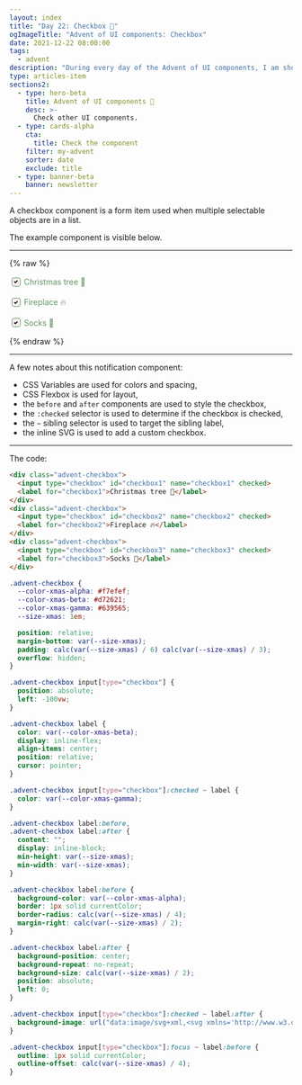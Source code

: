 ```yaml
---
layout: index
title: "Day 22: Checkbox 🧦"
ogImageTitle: "Advent of UI components: Checkbox"
date: 2021-12-22 08:00:00
tags:
  - advent
description: "During every day of the Advent of UI components, I am showcasing a new UI Component built with HTML, CSS, and JavaScript. Day 22: Checkbox."
type: articles-item
sections2:
  - type: hero-beta
    title: Advent of UI components 🎄
    desc: >-
      Check other UI components.
  - type: cards-alpha
    cta:
      title: Check the component
    filter: my-advent
    sorter: date
    exclude: title
  - type: banner-beta
    banner: newsletter
---
```


A checkbox component is a form item used when multiple selectable objects are in a list.

The example component is visible below.

---

{% raw %}
<div class="advent-checkbox">
  <input type="checkbox" id="checkbox1" name="checkbox1" checked>
  <label for="checkbox1">Christmas tree 🎄</label>
</div>
<div class="advent-checkbox">
  <input type="checkbox" id="checkbox2" name="checkbox2" checked>
  <label for="checkbox2">Fireplace 🔥</label>
</div>
<div class="advent-checkbox">
  <input type="checkbox" id="checkbox3" name="checkbox3" checked>
  <label for="checkbox3">Socks 🧦</label>
</div>
<style>
.advent-checkbox {
  --color-xmas-alpha: #f7efef;
  --color-xmas-beta: #d72621;
  --color-xmas-gamma: #639565;
  --size-xmas: 1em;
  position: relative;
  margin-bottom: var(--size-xmas);
  padding: calc(var(--size-xmas) / 6) calc(var(--size-xmas) / 3);
  overflow: hidden;
}
.advent-checkbox input[type="checkbox"] {
  position: absolute;
  left: -100vw;
}
.advent-checkbox label {
  color: var(--color-xmas-beta);
  display: inline-flex;
  align-items: center;
  position: relative;
  cursor: pointer;
}
.advent-checkbox input[type="checkbox"]:checked ~ label {
  color: var(--color-xmas-gamma);
}
.advent-checkbox label:before,
.advent-checkbox label:after {
  content: "";
  display: inline-block;
  min-height: var(--size-xmas);
  min-width: var(--size-xmas);
}
.advent-checkbox label:before {
  background-color: var(--color-xmas-alpha);
  box-shadow: 0 0 0 1px currentColor;
  border-radius: calc(var(--size-xmas) / 4);
  margin-right: calc(var(--size-xmas) / 2);
}
.advent-checkbox label:after {
  background-position: center;
  background-repeat: no-repeat;
  background-size: calc(var(--size-xmas) / 2);
  position: absolute;
  left: 0;
}
.advent-checkbox input[type="checkbox"]:checked ~ label:after {
  background-image: url("data:image/svg+xml,<svg xmlns='http://www.w3.org/2000/svg' width='8' height='8' viewBox='0 0 8 8'><path d='M6.564.75l-3.59 3.612-1.538-1.55L0 4.26l2.974 2.99L8 2.193z'/></svg>");
}
.advent-checkbox input[type="checkbox"]:focus ~ label:before {
  outline: 1px solid currentColor;
  outline-offset: calc(var(--size-xmas) / 4);
}
</style>
{% endraw %}

---

A few notes about this notification component:

- CSS Variables are used for colors and spacing,
- CSS Flexbox is used for layout,
- the `before` and `after` components are used to style the checkbox,
- the `:checked` selector is used to determine if the checkbox is checked,
- the `~` sibling selector is used to target the sibling label,
- the inline SVG is used to add a custom checkbox.

---

The code:

```html
<div class="advent-checkbox">
  <input type="checkbox" id="checkbox1" name="checkbox1" checked>
  <label for="checkbox1">Christmas tree 🎄</label>
</div>
<div class="advent-checkbox">
  <input type="checkbox" id="checkbox2" name="checkbox2" checked>
  <label for="checkbox2">Fireplace 🔥</label>
</div>
<div class="advent-checkbox">
  <input type="checkbox" id="checkbox3" name="checkbox3" checked>
  <label for="checkbox3">Socks 🧦</label>
</div>
```

```css
.advent-checkbox {
  --color-xmas-alpha: #f7efef;
  --color-xmas-beta: #d72621;
  --color-xmas-gamma: #639565;
  --size-xmas: 1em;

  position: relative;
  margin-bottom: var(--size-xmas);
  padding: calc(var(--size-xmas) / 6) calc(var(--size-xmas) / 3);
  overflow: hidden;
}

.advent-checkbox input[type="checkbox"] {
  position: absolute;
  left: -100vw;
}

.advent-checkbox label {
  color: var(--color-xmas-beta);
  display: inline-flex;
  align-items: center;
  position: relative;
  cursor: pointer;
}

.advent-checkbox input[type="checkbox"]:checked ~ label {
  color: var(--color-xmas-gamma);
}

.advent-checkbox label:before,
.advent-checkbox label:after {
  content: "";
  display: inline-block;
  min-height: var(--size-xmas);
  min-width: var(--size-xmas);
}

.advent-checkbox label:before {
  background-color: var(--color-xmas-alpha);
  border: 1px solid currentColor;
  border-radius: calc(var(--size-xmas) / 4);
  margin-right: calc(var(--size-xmas) / 2);
}

.advent-checkbox label:after {
  background-position: center;
  background-repeat: no-repeat;
  background-size: calc(var(--size-xmas) / 2);
  position: absolute;
  left: 0;
}

.advent-checkbox input[type="checkbox"]:checked ~ label:after {
  background-image: url("data:image/svg+xml,<svg xmlns='http://www.w3.org/2000/svg' width='8' height='8' viewBox='0 0 8 8'><path d='M6.564.75l-3.59 3.612-1.538-1.55L0 4.26l2.974 2.99L8 2.193z'/></svg>");
}

.advent-checkbox input[type="checkbox"]:focus ~ label:before {
  outline: 1px solid currentColor;
  outline-offset: calc(var(--size-xmas) / 4);
}
```

